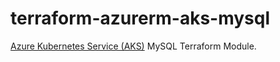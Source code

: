 # terraform-azurerm-aks-mysql

[Azure Kubernetes Service (AKS)](https://azure.microsoft.com/en-gb/services/kubernetes-service/)
MySQL Terraform Module.
